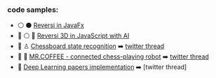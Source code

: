 ### code samples:
* :white_circle: :black_circle: [Reversi in JavaFx](https://github.com/yacotaco/Reversi) 
* :construction: :white_circle: :robot: [Reversi 3D in JavaScript with AI](https://github.com/yacotaco/reversi-web) 
* :construction: ♙ [Chessboard state recognition](https://github.com/yacotaco/ChessView) :arrow_right: [twitter thread](https://twitter.com/kamil_kurach/status/1455987682962812928)
* :construction: :robot: [MR.COFFEE - connected chess-playing robot](https://github.com/yacotaco/mrcoffee.git) :arrow_right: [twitter thread](https://twitter.com/kamil_kurach/status/1475853391540723722)
* :scroll: [Deep Learning papers implementation](https://github.com/yacotaco/papers_and_code) :arrow_right: [twitter thread]
